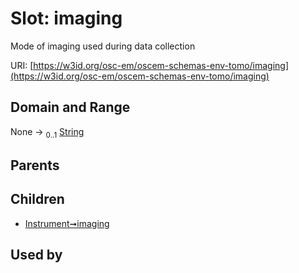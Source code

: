 
# Slot: imaging

Mode of imaging used during data collection

URI: [https://w3id.org/osc-em/oscem-schemas-env-tomo/imaging](https://w3id.org/osc-em/oscem-schemas-env-tomo/imaging)


## Domain and Range

None &#8594;  <sub>0..1</sub> [String](types/String.md)

## Parents


## Children

 *  [Instrument➞imaging](Instrument_imaging.md)

## Used by

